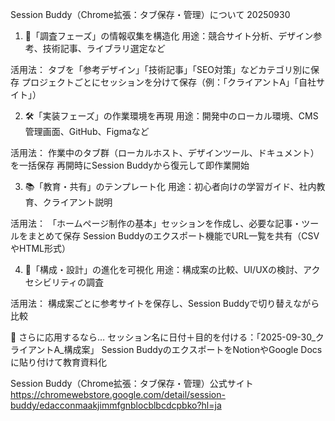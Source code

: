 Session Buddy（Chrome拡張：タブ保存・管理）について 20250930

1. 🔖「調査フェーズ」の情報収集を構造化
用途：競合サイト分析、デザイン参考、技術記事、ライブラリ選定など

活用法：
タブを「参考デザイン」「技術記事」「SEO対策」などカテゴリ別に保存
プロジェクトごとにセッションを分けて保存（例：「クライアントA」「自社サイト」）

2. 🛠️「実装フェーズ」の作業環境を再現
用途：開発中のローカル環境、CMS管理画面、GitHub、Figmaなど

活用法：
作業中のタブ群（ローカルホスト、デザインツール、ドキュメント）を一括保存
再開時にSession Buddyから復元して即作業開始

3. 📚「教育・共有」のテンプレート化
用途：初心者向けの学習ガイド、社内教育、クライアント説明

活用法：
「ホームページ制作の基本」セッションを作成し、必要な記事・ツールをまとめて保存
Session Buddyのエクスポート機能でURL一覧を共有（CSVやHTML形式）

4. 🧩「構成・設計」の進化を可視化
用途：構成案の比較、UI/UXの検討、アクセシビリティの調査

活用法：
構成案ごとに参考サイトを保存し、Session Buddyで切り替えながら比較

🧭 さらに応用するなら…
セッション名に日付＋目的を付ける：「2025-09-30_クライアントA_構成案」
Session BuddyのエクスポートをNotionやGoogle Docsに貼り付けて教育資料化

Session Buddy（Chrome拡張：タブ保存・管理）公式サイト
https://chromewebstore.google.com/detail/session-buddy/edacconmaakjimmfgnblocblbcdcpbko?hl=ja
